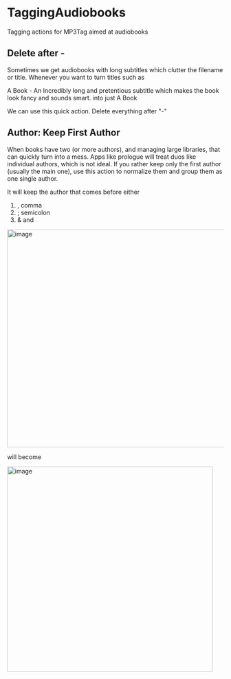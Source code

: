 # TaggingAudiobooks
Tagging actions for MP3Tag aimed at audiobooks





## **Delete after -**

Sometimes we get audiobooks with long subtitles which clutter the filename or title. 
Whenever you want to turn titles such as

A Book - An Incredibly long and pretentious subtitle which makes the book look fancy and sounds smart. 
into just
A Book

We can use this quick action. Delete everything after "-"


## **Author: Keep First Author**

When books have two (or more authors), and managing large libraries, that can quickly turn into a mess. Apps like prologue will treat duos like individual authors, which is not ideal. If you rather keep only the first author (usually the main one), use this action to normalize them and group them as one single author. 

It will keep the author that comes before either 
1) , comma 
2) ; semicolon
3) & and 

<img width="507" alt="image" src="https://user-images.githubusercontent.com/100229664/196849721-9581984a-aa6d-4b92-b5aa-1132a0bf1bcb.png">


will become

<img width="478" alt="image" src="https://user-images.githubusercontent.com/100229664/196850314-7243a48a-40a6-4092-ab52-979402c9cda5.png">


